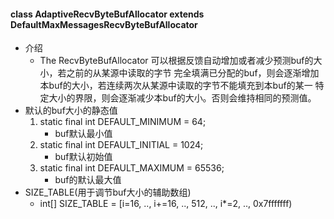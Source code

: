 #### class AdaptiveRecvByteBufAllocator extends DefaultMaxMessagesRecvByteBufAllocator
* 介绍
    * The RecvByteBufAllocator 可以根据反馈自动增加或者减少预测buf的大小，若之前的从某源中读取的字节
        完全填满已分配的buf，则会逐渐增加本buf的大小，若连续两次从某源中读取的字节不能填充到本buf的某一
        特定大小的界限，则会逐渐减少本buf的大小。否则会维持相同的预测值。
* 默认的buf大小的静态值
    1. static final int DEFAULT_MINIMUM = 64;
        * buf默认最小值
    2. static final int DEFAULT_INITIAL = 1024; 
        * buf默认初始值
    3. static final int DEFAULT_MAXIMUM = 65536;
        * buf的默认最大值
* SIZE_TABLE(用于调节buf大小的辅助数组)
    * int[] SIZE_TABLE = [i=16, .., i+=16, .., 512, .., i*=2, .., 0x7fffffff)